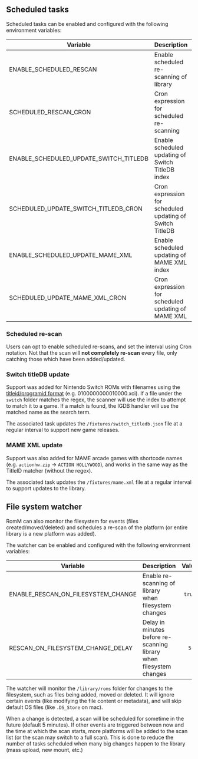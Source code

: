## Scheduled tasks

Scheduled tasks can be enabled and configured with the following environment variables:

| Variable                               | Description                                              |     Value     |
| -------------------------------------- | -------------------------------------------------------- | :-----------: |
| ENABLE_SCHEDULED_RESCAN                | Enable scheduled re-scanning of library                  |    `true`     |
| SCHEDULED_RESCAN_CRON                  | Cron expression for scheduled re-scanning                | `"0 3 * * *"` |
| ENABLE_SCHEDULED_UPDATE_SWITCH_TITLEDB | Enable scheduled updating of Switch TitleDB index        |    `true`     |
| SCHEDULED_UPDATE_SWITCH_TITLEDB_CRON   | Cron expression for scheduled updating of Switch TitleDB | `"0 4 * * *"` |
| ENABLE_SCHEDULED_UPDATE_MAME_XML       | Enable scheduled updating of MAME XML index              |    `true`     |
| SCHEDULED_UPDATE_MAME_XML_CRON         | Cron expression for scheduled updating of MAME XML       | `"0 5 * * *"` |

### Scheduled re-scan

Users can opt to enable scheduled re-scans, and set the interval using Cron notation. Not that the scan will **not completely re-scan** every file, only catching those which have been added/updated.

### Switch titleDB update

Support was added for Nintendo Switch ROMs with filenames using the [titleid/programid format](https://wiki.gbatemp.net/wiki/List_of_Switch_homebrew_titleID) (e.g. 0100000000010000.xci). If a file under the `switch` folder matches the regex, the scanner will use the index to attempt to match it to a game. If a match is found, the IGDB handler will use the matched name as the search term.

The associated task updates the `/fixtures/switch_titledb.json` file at a regular interval to support new game releases.

### MAME XML update

Support was also added for MAME arcade games with shortcode names (e.g. `actionhw.zip` -> `ACTION HOLLYWOOD`), and works in the same way as the TitleID matcher (without the regex).

The associated task updates the `/fixtures/mame.xml` file at a regular interval to support updates to the library.

## File system watcher

RomM can also monitor the filesystem for events (files created/moved/deleted) and schedules a re-scan of the platform (or entire library is a new platform was added).

The watcher can be enabled and configured with the following environment variables:

| Variable                           | Description                                                         | Value  |
| ---------------------------------- | ------------------------------------------------------------------- | :----: |
| ENABLE_RESCAN_ON_FILESYSTEM_CHANGE | Enable re-scanning of library when filesystem changes               | `true` |
| RESCAN_ON_FILESYSTEM_CHANGE_DELAY  | Delay in minutes before re-scanning library when filesystem changes |  `5`   |

The watcher will monitor the `/library/roms` folder for changes to the filesystem, such as files being added, moved or deleted. It will ignore certain events (like modifying the file content or metadata), and will skip default OS files (like `.DS_Store` on mac).

When a change is detected, a scan will be scheduled for sometime in the future (default 5 minutes). If other events are triggered between now and the time at which the scan starts, more platforms will be added to the scan list (or the scan may switch to a full scan). This is done to reduce the number of tasks scheduled when many big changes happen to the library (mass upload, new mount, etc.)
